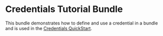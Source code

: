 # Credentials Tutorial Bundle

This bundle demonstrates how to define and use a credential in a bundle and is used in the [Credentials QuickStart].

[Credentials QuickStart]: https://porter.sh/quickstart/credentials/

